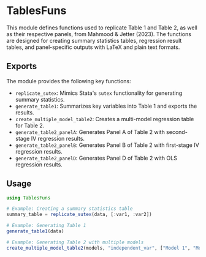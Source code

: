 # TablesFuns

This module defines functions used to replicate Table 1 and Table 2, as well as their respective panels, from Mahmood & Jetter (2023). The functions are designed for creating summary statistics tables, regression result tables, and panel-specific outputs with LaTeX and plain text formats.

## Exports
The module provides the following key functions:
- `replicate_sutex`: Mimics Stata's `sutex` functionality for generating summary statistics.
- `generate_table1`: Summarizes key variables into Table 1 and exports the results.
- `create_multiple_model_table2`: Creates a multi-model regression table for Table 2.
- `generate_table2_panelA`: Generates Panel A of Table 2 with second-stage IV regression results.
- `generate_table2_panelB`: Generates Panel B of Table 2 with first-stage IV regression results.
- `generate_table2_panelD`: Generates Panel D of Table 2 with OLS regression results.

## Usage

```julia
using TablesFuns

# Example: Creating a summary statistics table
summary_table = replicate_sutex(data, [:var1, :var2])

# Example: Generating Table 1
generate_table1(data)

# Example: Generating Table 2 with multiple models
create_multiple_model_table2(models, "independent_var", ["Model 1", "Model 2"], [2, 4], [3, 5], "Table Title", "Subtitle", "Caption")
```
